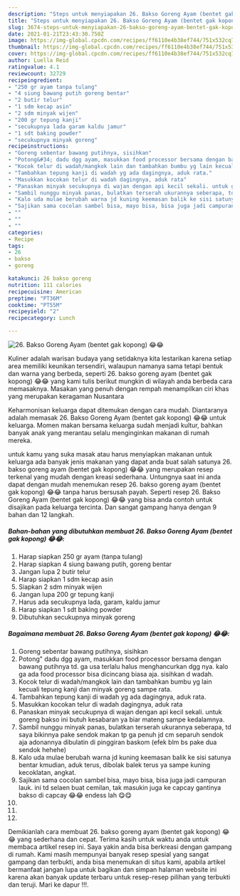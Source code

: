 ```yaml
---
description: "Steps untuk menyiapakan 26. Bakso Goreng Ayam (bentet gak kopong) 😂😂 teraktual"
title: "Steps untuk menyiapakan 26. Bakso Goreng Ayam (bentet gak kopong) 😂😂 teraktual"
slug: 3674-steps-untuk-menyiapakan-26-bakso-goreng-ayam-bentet-gak-kopong-teraktual
date: 2021-01-21T23:43:30.750Z
image: https://img-global.cpcdn.com/recipes/ff6110e4b38ef744/751x532cq70/26-bakso-goreng-ayam-bentet-gak-kopong-😂😂-foto-resep-utama.jpg
thumbnail: https://img-global.cpcdn.com/recipes/ff6110e4b38ef744/751x532cq70/26-bakso-goreng-ayam-bentet-gak-kopong-😂😂-foto-resep-utama.jpg
cover: https://img-global.cpcdn.com/recipes/ff6110e4b38ef744/751x532cq70/26-bakso-goreng-ayam-bentet-gak-kopong-😂😂-foto-resep-utama.jpg
author: Luella Reid
ratingvalue: 4.1
reviewcount: 32729
recipeingredient:
- "250 gr ayam tanpa tulang"
- "4 siung bawang putih goreng bentar"
- "2 butir telur"
- "1 sdm kecap asin"
- "2 sdm minyak wijen"
- "200 gr tepung kanji"
- "secukupnya lada garam kaldu jamur"
- "1 sdt baking powder"
- "secukupnya minyak goreng"
recipeinstructions:
- "Goreng sebentar bawang putihnya, sisihkan"
- "Potong&#34; dadu dgg ayam, masukkan food processor bersama dengan bawang putihnya td. ga usa terlalu halus menghancurkan dgg nya. kalo ga ada food processor bisa dicincang biasa aja. sisihkan d wadah."
- "Kocok telur di wadah/mangkok lain dan tambahkan bumbu yg lain kecuali tepung kanji dan minyak goreng sampe rata."
- "Tambahkan tepung kanji di wadah yg ada dagingnya, aduk rata."
- "Masukkan kocokan telur di wadah dagingnya, aduk rata"
- "Panaskan minyak secukupnya di wajan dengan api kecil sekali. untuk goreng bakso ini butuh kesabaran ya biar mateng sampe kedalamnya."
- "Sambil nunggu minyak panas, bulatkan terserah ukurannya seberapa, td saya bikinnya pake sendok makan tp ga penuh jd cm separuh sendok aja adonannya dibulatin di pinggiran baskom (efek blm bs pake dua sendok hehehe)"
- "Kalo uda mulae berubah warna jd kuning keemasan balik ke sisi satunya bentar kmudian, aduk terus, dibolak balek terus ya sampe kuning kecoklatan, angkat."
- "Sajikan sama cocolan sambel bisa, mayo bisa, bisa juga jadi campuran lauk. ini td selaen buat cemilan, tak masukin juga ke capcay gantinya bakso di capcay 😂😂 endess lah 😋😋"
- ""
- ""
- ""
categories:
- Recipe
tags:
- 26
- bakso
- goreng

katakunci: 26 bakso goreng 
nutrition: 111 calories
recipecuisine: American
preptime: "PT36M"
cooktime: "PT55M"
recipeyield: "2"
recipecategory: Lunch

---
```



![26. Bakso Goreng Ayam (bentet gak kopong) 😂😂](https://img-global.cpcdn.com/recipes/ff6110e4b38ef744/751x532cq70/26-bakso-goreng-ayam-bentet-gak-kopong-😂😂-foto-resep-utama.jpg)

Kuliner adalah warisan budaya yang setidaknya kita lestarikan karena setiap area memiliki keunikan tersendiri, walaupun namanya sama tetapi bentuk dan warna yang berbeda, seperti 26. bakso goreng ayam (bentet gak kopong) 😂😂 yang kami tulis berikut mungkin di wilayah anda berbeda cara memasaknya. Masakan yang penuh dengan rempah menampilkan ciri khas yang merupakan keragaman Nusantara



Keharmonisan keluarga dapat ditemukan dengan cara mudah. Diantaranya adalah memasak 26. Bakso Goreng Ayam (bentet gak kopong) 😂😂 untuk keluarga. Momen makan bersama keluarga sudah menjadi kultur, bahkan banyak anak yang merantau selalu menginginkan makanan di rumah mereka.

untuk kamu yang suka masak atau harus menyiapkan makanan untuk keluarga ada banyak jenis makanan yang dapat anda buat salah satunya 26. bakso goreng ayam (bentet gak kopong) 😂😂 yang merupakan resep terkenal yang mudah dengan kreasi sederhana. Untungnya saat ini anda dapat dengan mudah menemukan resep 26. bakso goreng ayam (bentet gak kopong) 😂😂 tanpa harus bersusah payah.
Seperti resep 26. Bakso Goreng Ayam (bentet gak kopong) 😂😂 yang bisa anda contoh untuk disajikan pada keluarga tercinta. Dan sangat gampang hanya dengan 9 bahan dan 12 langkah.


<!--inarticleads1-->

##### Bahan-bahan yang dibutuhkan membuat 26. Bakso Goreng Ayam (bentet gak kopong) 😂😂:

1. Harap siapkan 250 gr ayam (tanpa tulang)
1. Harap siapkan 4 siung bawang putih, goreng bentar
1. Jangan lupa 2 butir telur
1. Harap siapkan 1 sdm kecap asin
1. Siapkan 2 sdm minyak wijen
1. Jangan lupa 200 gr tepung kanji
1. Harus ada secukupnya lada, garam, kaldu jamur
1. Harap siapkan 1 sdt baking powder
1. Dibutuhkan secukupnya minyak goreng




<!--inarticleads2-->

##### Bagaimana membuat  26. Bakso Goreng Ayam (bentet gak kopong) 😂😂:

1. Goreng sebentar bawang putihnya, sisihkan
1. Potong&#34; dadu dgg ayam, masukkan food processor bersama dengan bawang putihnya td. ga usa terlalu halus menghancurkan dgg nya. kalo ga ada food processor bisa dicincang biasa aja. sisihkan d wadah.
1. Kocok telur di wadah/mangkok lain dan tambahkan bumbu yg lain kecuali tepung kanji dan minyak goreng sampe rata.
1. Tambahkan tepung kanji di wadah yg ada dagingnya, aduk rata.
1. Masukkan kocokan telur di wadah dagingnya, aduk rata
1. Panaskan minyak secukupnya di wajan dengan api kecil sekali. untuk goreng bakso ini butuh kesabaran ya biar mateng sampe kedalamnya.
1. Sambil nunggu minyak panas, bulatkan terserah ukurannya seberapa, td saya bikinnya pake sendok makan tp ga penuh jd cm separuh sendok aja adonannya dibulatin di pinggiran baskom (efek blm bs pake dua sendok hehehe)
1. Kalo uda mulae berubah warna jd kuning keemasan balik ke sisi satunya bentar kmudian, aduk terus, dibolak balek terus ya sampe kuning kecoklatan, angkat.
1. Sajikan sama cocolan sambel bisa, mayo bisa, bisa juga jadi campuran lauk. ini td selaen buat cemilan, tak masukin juga ke capcay gantinya bakso di capcay 😂😂 endess lah 😋😋
1. 
1. 
1. 




Demikianlah cara membuat 26. bakso goreng ayam (bentet gak kopong) 😂😂 yang sederhana dan cepat. Terima kasih untuk waktu anda untuk membaca artikel resep ini. Saya yakin anda bisa berkreasi dengan gampang di rumah. Kami masih mempunyai banyak resep spesial yang sangat gampang dan terbukti, anda bisa menemukan di situs kami, apabila artikel bermanfaat jangan lupa untuk bagikan dan simpan halaman website ini karena akan banyak update terbaru untuk resep-resep pilihan yang terbukti dan teruji. Mari ke dapur !!!. 
